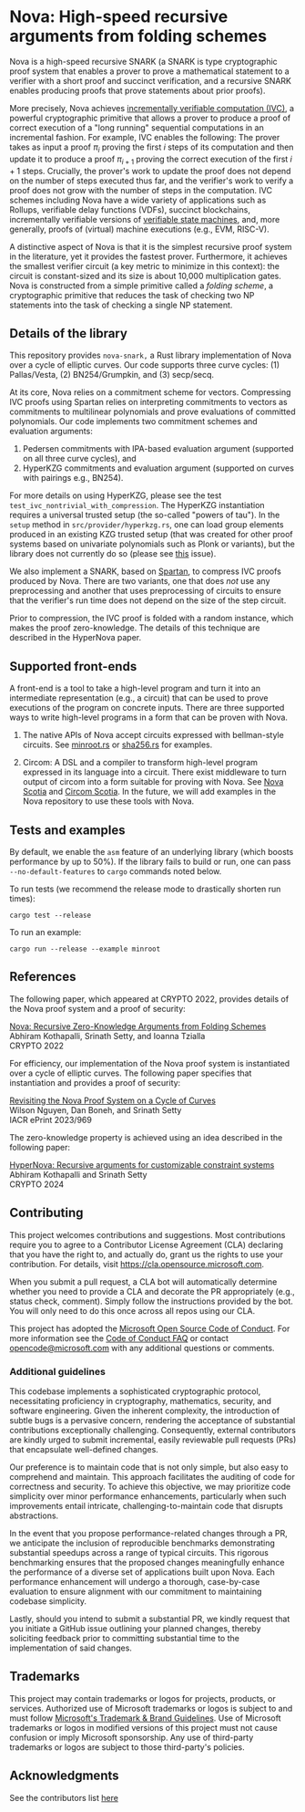 # Nova: High-speed recursive arguments from folding schemes

Nova is a high-speed recursive SNARK (a SNARK is type cryptographic proof system that enables a prover to prove a mathematical statement to a verifier with a short proof and succinct verification, and a recursive SNARK enables producing proofs that prove statements about prior proofs). 

More precisely, Nova achieves [incrementally verifiable computation (IVC)](https://iacr.org/archive/tcc2008/49480001/49480001.pdf), a powerful cryptographic primitive that allows a prover to produce a proof of correct execution of a "long running" sequential computations in an incremental fashion. For example, IVC enables the following: The prover takes as input a proof $\pi_i$ proving the first $i$ steps of its computation and then update it to produce a proof $\pi_{i+1}$ proving the correct execution of the first $i + 1$ steps. Crucially, the prover's work to update the proof does not depend on the number of steps executed thus far, and the verifier's work to verify a proof does not grow with the number of steps in the computation. IVC schemes including Nova have a wide variety of applications such as Rollups, verifiable delay functions (VDFs), succinct blockchains, incrementally verifiable versions of [verifiable state machines](https://eprint.iacr.org/2020/758.pdf), and, more generally, proofs of (virtual) machine executions (e.g., EVM, RISC-V). 

A distinctive aspect of Nova is that it is the simplest recursive proof system in the literature, yet it provides the fastest prover. Furthermore, it achieves the smallest verifier circuit (a key metric to minimize in this context): the circuit is constant-sized and its size is about 10,000 multiplication gates. Nova is constructed from a simple primitive called a *folding scheme*, a cryptographic primitive that reduces the task of checking two NP statements into the task of checking a single NP statement. 

## Details of the library
This repository provides `nova-snark,` a Rust library implementation of Nova over a cycle of elliptic curves. Our code supports three curve cycles: (1) Pallas/Vesta, (2) BN254/Grumpkin, and (3) secp/secq. 

At its core, Nova relies on a commitment scheme for vectors. Compressing IVC proofs using Spartan relies on interpreting commitments to vectors as commitments to multilinear polynomials and prove evaluations of committed polynomials. Our code implements two commitment schemes and evaluation arguments: 
1. Pedersen commitments with IPA-based evaluation argument (supported on all three curve cycles), and
2. HyperKZG commitments and evaluation argument (supported on curves with pairings e.g., BN254).
    
For more details on using  HyperKZG, please see the test `test_ivc_nontrivial_with_compression`. The HyperKZG instantiation requires a universal trusted setup (the so-called "powers of tau"). In the `setup` method in `src/provider/hyperkzg.rs`, one can load group elements produced in an existing KZG trusted setup (that was created for other proof systems based on univariate polynomials such as Plonk or variants), but the library does not currently do so (please see [this](https://github.com/microsoft/Nova/issues/270) issue). 

We also implement a SNARK, based on [Spartan](https://eprint.iacr.org/2019/550.pdf), to compress IVC proofs produced by Nova. There are two variants, one that does *not* use any preprocessing and another that uses preprocessing of circuits to ensure that the verifier's run time does not depend on the size of the step circuit.

Prior to compression, the IVC proof is folded with a random instance, which makes the proof zero-knowledge. The details of this technique are described in the HyperNova paper.

## Supported front-ends
A front-end is a tool to take a high-level program and turn it into an intermediate representation (e.g., a circuit) that can be used to prove executions of the program on concrete inputs. There are three supported ways to write high-level programs in a form that can be proven with Nova.

1. The native APIs of Nova accept circuits expressed with bellman-style circuits. See [minroot.rs](https://github.com/microsoft/Nova/blob/main/examples/minroot.rs) or [sha256.rs](https://github.com/microsoft/Nova/blob/main/benches/sha256.rs) for examples.

2. Circom: A DSL and a compiler to transform high-level program expressed in its language into a circuit. There exist middleware to turn output of circom into a form suitable for proving with Nova. See [Nova Scotia](https://github.com/nalinbhardwaj/Nova-Scotia) and [Circom Scotia](https://github.com/lurk-lab/circom-scotia). In the future, we will add examples in the Nova repository to use these tools with Nova.

## Tests and examples
By default, we enable the `asm` feature of an underlying library (which boosts performance by up to 50\%). If the library fails to build or run, one can pass `--no-default-features` to `cargo` commands noted below.

To run tests (we recommend the release mode to drastically shorten run times):
```text
cargo test --release
```

To run an example:
```text
cargo run --release --example minroot
```

## References
The following paper, which appeared at CRYPTO 2022, provides details of the Nova proof system and a proof of security:

[Nova: Recursive Zero-Knowledge Arguments from Folding Schemes](https://eprint.iacr.org/2021/370) \
Abhiram Kothapalli, Srinath Setty, and Ioanna Tzialla \
CRYPTO 2022

For efficiency, our implementation of the Nova proof system is instantiated over a cycle of elliptic curves. The following paper specifies that instantiation and provides a proof of security:

[Revisiting the Nova Proof System on a Cycle of Curves](https://eprint.iacr.org/2023/969) \
Wilson Nguyen, Dan Boneh, and Srinath Setty \
IACR ePrint 2023/969

The zero-knowledge property is achieved using an idea described in the following paper:

[HyperNova: Recursive arguments for customizable constraint systems](https://eprint.iacr.org/2023/573) \
Abhiram Kothapalli and Srinath Setty \
CRYPTO 2024

## Contributing

This project welcomes contributions and suggestions.  Most contributions require you to agree to a
Contributor License Agreement (CLA) declaring that you have the right to, and actually do, grant us
the rights to use your contribution. For details, visit https://cla.opensource.microsoft.com.

When you submit a pull request, a CLA bot will automatically determine whether you need to provide
a CLA and decorate the PR appropriately (e.g., status check, comment). Simply follow the instructions
provided by the bot. You will only need to do this once across all repos using our CLA.

This project has adopted the [Microsoft Open Source Code of Conduct](https://opensource.microsoft.com/codeofconduct/).
For more information see the [Code of Conduct FAQ](https://opensource.microsoft.com/codeofconduct/faq/) or
contact [opencode@microsoft.com](mailto:opencode@microsoft.com) with any additional questions or comments.

### Additional guidelines
This codebase implements a sophisticated cryptographic protocol, necessitating proficiency in cryptography, mathematics, security, and software engineering. Given the inherent complexity, the introduction of subtle bugs is a pervasive concern, rendering the acceptance of substantial contributions exceptionally challenging. Consequently, external contributors are kindly urged to submit incremental, easily reviewable pull requests (PRs) that encapsulate well-defined changes.

Our preference is to maintain code that is not only simple, but also easy to comprehend and maintain. This approach facilitates the auditing of code for correctness and security. To achieve this objective, we may prioritize code simplicity over minor performance enhancements, particularly when such improvements entail intricate, challenging-to-maintain code that disrupts abstractions.

In the event that you propose performance-related changes through a PR, we anticipate the inclusion of reproducible benchmarks demonstrating substantial speedups across a range of typical circuits. This rigorous benchmarking ensures that the proposed changes meaningfully enhance the performance of a diverse set of applications built upon Nova. Each performance enhancement will undergo a thorough, case-by-case evaluation to ensure alignment with our commitment to maintaining codebase simplicity.

Lastly, should you intend to submit a substantial PR, we kindly request that you initiate a GitHub issue outlining your planned changes, thereby soliciting feedback prior to committing substantial time to the implementation of said changes.

## Trademarks

This project may contain trademarks or logos for projects, products, or services. Authorized use of Microsoft 
trademarks or logos is subject to and must follow 
[Microsoft's Trademark & Brand Guidelines](https://www.microsoft.com/en-us/legal/intellectualproperty/trademarks/usage/general).
Use of Microsoft trademarks or logos in modified versions of this project must not cause confusion or imply Microsoft sponsorship.
Any use of third-party trademarks or logos are subject to those third-party's policies.

## Acknowledgments
See the contributors list [here](https://github.com/microsoft/Nova/graphs/contributors)